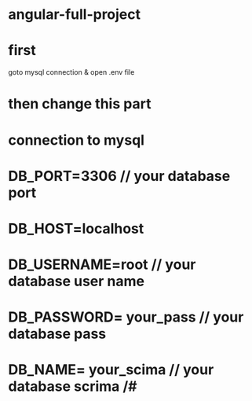 # angular-full-project

# first
goto mysql connection & open .env file


# then change this part
# connection to mysql
# DB_PORT=3306 // your database port
# DB_HOST=localhost
# DB_USERNAME=root // your database user name
# DB_PASSWORD= your_pass // your database pass
# DB_NAME= your_scima // your database scrima /#
